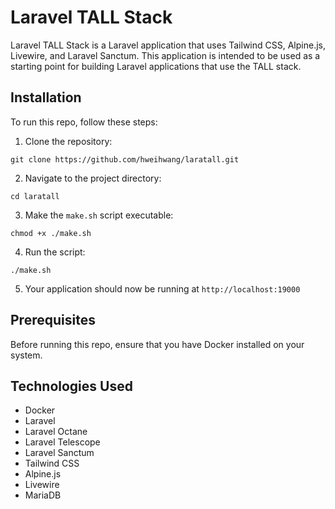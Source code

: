 Laravel TALL Stack
====================

Laravel TALL Stack is a Laravel application that uses Tailwind CSS, Alpine.js, Livewire, and Laravel Sanctum. 
This application is intended to be used as a starting point for building Laravel applications that use the TALL stack.

Installation
------------

To run this repo, follow these steps:

1. Clone the repository:

`git clone https://github.com/hweihwang/laratall.git`

2. Navigate to the project directory:

`cd laratall`

3. Make the `make.sh` script executable:

`chmod +x ./make.sh`

4. Run the script:

`./make.sh`

5. Your application should now be running at `http://localhost:19000`

Prerequisites
-------------

Before running this repo, ensure that you have Docker installed on your system.

Technologies Used
-----------------

- Docker
- Laravel
- Laravel Octane
- Laravel Telescope
- Laravel Sanctum
- Tailwind CSS
- Alpine.js
- Livewire
- MariaDB